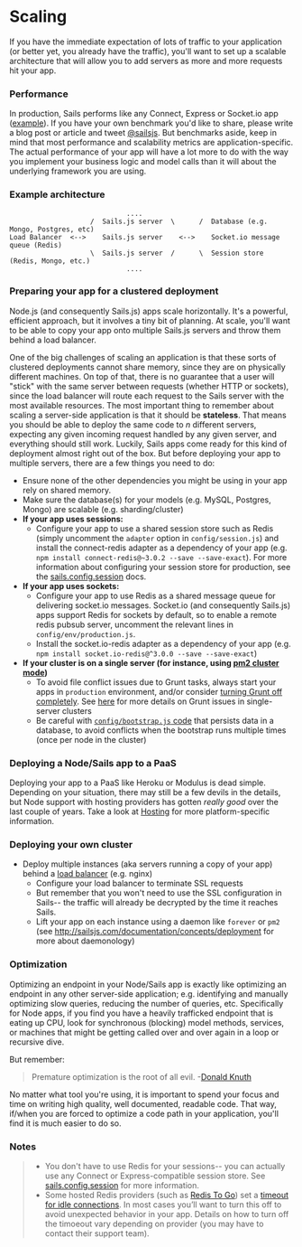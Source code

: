 # Scaling

If you have the immediate expectation of lots of traffic to your application (or better yet, you already have the traffic),
you'll want to set up a scalable architecture that will allow you to add servers as more and more requests hit your app.

### Performance

In production, Sails performs like any Connect, Express or Socket.io app ([example](http://serdardogruyol.com/?p=111)).  If you have your own benchmark you'd like to share, please write a blog post or article and tweet [@sailsjs](http://twitter.com/sailsjs).  But benchmarks aside, keep in mind that most performance and scalability metrics are application-specific.  The actual performance of your app will have a lot more to do with the way you implement your business logic and model calls than it will about the underlying framework you are using.



### Example architecture

```
                             ....
                    /  Sails.js server  \      /  Database (e.g. Mongo, Postgres, etc)
Load Balancer  <-->    Sails.js server    <-->    Socket.io message queue (Redis)
                    \  Sails.js server  /      \  Session store (Redis, Mongo, etc.)
                             ....
```


### Preparing your app for a clustered deployment

Node.js (and consequently Sails.js) apps scale horizontally. It's a powerful, efficient approach, but it involves a tiny bit of planning. At scale, you'll want to be able to copy your app onto multiple Sails.js servers and throw them behind a load balancer.

One of the big challenges of scaling an application is that these sorts of clustered deployments cannot share memory, since they are on physically different machines. On top of that, there is no guarantee that a user will "stick" with the same server between requests (whether HTTP or sockets), since the load balancer will route each request to the Sails server with the most available resources. The most important thing to remember about scaling a server-side application is that it should be **stateless**.  That means you should be able to deploy the same code to _n_ different servers, expecting any given incoming request handled by any given server, and everything should still work.  Luckily, Sails apps come ready for this kind of deployment almost right out of the box.  But before deploying your app to multiple servers, there are a few things you need to do:

+ Ensure none of the other dependencies you might be using in your app rely on shared memory.
+ Make sure the database(s) for your models (e.g. MySQL, Postgres, Mongo) are scalable (e.g. sharding/cluster)
+ **If your app uses sessions:**
  + Configure your app to use a shared session store such as Redis (simply uncomment the `adapter` option in `config/session.js`) and install the connect-redis adapter as a dependency of your app (e.g. `npm install connect-redis@~3.0.2 --save --save-exact`). For more information about configuring your session store for production, see the [sails.config.session](http://sailsjs.com/documentation/reference/configuration/sails-config-session#?production-config) docs.
+ **If your app uses sockets:**
  + Configure your app to use Redis as a shared message queue for delivering socket.io messages. Socket.io (and consequently Sails.js) apps support Redis for sockets by default, so to enable a remote redis pubsub server, uncomment the relevant lines in `config/env/production.js`.
  + Install the socket.io-redis adapter as a dependency of your app (e.g. `npm install socket.io-redis@^3.0.0 --save --save-exact`)
+ **If your cluster is on a single server (for instance, using [pm2 cluster mode](http://pm2.keymetrics.io/docs/usage/cluster-mode/))**
  + To avoid file conflict issues due to Grunt tasks, always start your apps in `production` environment, and/or consider [turning Grunt off completely](http://sailsjs.com/documentation/concepts/assets/disabling-grunt).  See [here](https://github.com/balderdashy/sails/issues/3577#issuecomment-184786535) for more details on Grunt issues in single-server clusters
  + Be careful with [`config/bootstrap.js` code](http://sailsjs.com/documentation/reference/configuration/sails-config-bootstrap) that persists data in a database, to avoid conflicts when the bootstrap runs multiple times (once per node in the cluster)

### Deploying a Node/Sails app to a PaaS

Deploying your app to a PaaS like Heroku or Modulus is dead simple. Depending on your situation, there may still be a few devils in the details, but Node support with hosting providers has gotten _really good_ over the last couple of years.  Take a look at [Hosting](http://sailsjs.com/documentation/concepts/deployment/Hosting) for more platform-specific information.

### Deploying your own cluster

+ Deploy multiple instances (aka servers running a copy of your app) behind a [load balancer](https://en.wikipedia.org/wiki/Load_balancing_(computing)) (e.g. nginx)
  + Configure your load balancer to terminate SSL requests
  + But remember that you won't need to use the SSL configuration in Sails-- the traffic will already be decrypted by the time it reaches Sails.
  + Lift your app on each instance using a daemon like `forever` or `pm2` (see http://sailsjs.com/documentation/concepts/deployment for more about daemonology)


### Optimization

Optimizing an endpoint in your Node/Sails app is exactly like optimizing an endpoint in any other server-side application; e.g. identifying and manually optimizing slow queries, reducing the number of queries, etc.  Specifically for Node apps, if you find you have a heavily trafficked endpoint that is eating up CPU, look for synchronous (blocking) model methods, services, or machines that might be getting called over and over again in a loop or recursive dive.

But remember:

> Premature optimization is the root of all evil.  -[Donald Knuth](http://c2.com/cgi/wiki?PrematureOptimization)

No matter what tool you're using, it is important to spend your focus and time on writing high quality, well documented, readable code.  That way, if/when you are forced to optimize a code path in your application, you'll find it is much easier to do so.



### Notes

> + You don't have to use Redis for your sessions-- you can actually use any Connect or Express-compatible session store.  See [sails.config.session](sailsjs.com/documentation/reference/configuration/sails-config-session) for more information.
> + Some hosted Redis providers (such as <a href="https://elements.heroku.com/addons/redistogo" target="_blank">Redis To Go</a>) set a <a href="https://redis.io/topics/clients#client-timeouts" target="_blank">timeout for idle connections</a>.  In most cases you&rsquo;ll want to turn this off to avoid unexpected behavior in your app.  Details on how to turn off the timoeout vary depending on provider (you may have to contact their support team).

<docmeta name="displayName" value="Scaling">

